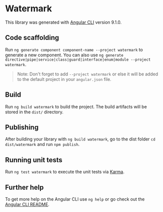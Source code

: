 # Watermark

This library was generated with [Angular CLI](https://github.com/angular/angular-cli) version 9.1.0.

## Code scaffolding

Run `ng generate component component-name --project watermark` to generate a new component. You can also use `ng generate directive|pipe|service|class|guard|interface|enum|module --project watermark`.
> Note: Don't forget to add `--project watermark` or else it will be added to the default project in your `angular.json` file. 

## Build

Run `ng build watermark` to build the project. The build artifacts will be stored in the `dist/` directory.

## Publishing

After building your library with `ng build watermark`, go to the dist folder `cd dist/watermark` and run `npm publish`.

## Running unit tests

Run `ng test watermark` to execute the unit tests via [Karma](https://karma-runner.github.io).

## Further help

To get more help on the Angular CLI use `ng help` or go check out the [Angular CLI README](https://github.com/angular/angular-cli/blob/master/README.md).

